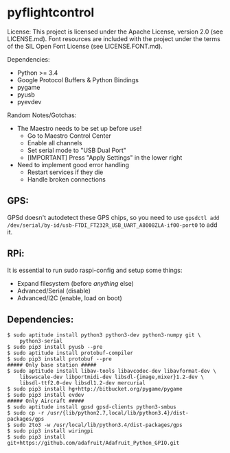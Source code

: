 pyflightcontrol
===============

License:  This project is licensed under the Apache License, version
2.0 (see LICENSE.md).  Font resources are included with the project
under the terms of the SIL Open Font License (see LICENSE.FONT.md).

Dependencies:

 - Python >= 3.4
 - Google Protocol Buffers & Python Bindings
 - pygame
 - pyusb
 - pyevdev

Random Notes/Gotchas:

 - The Maestro needs to be set up before use!
   - Go to Maestro Control Center
   - Enable all channels
   - Set serial mode to "USB Dual Port"
   - [IMPORTANT] Press "Apply Settings" in the lower right
 - Need to implement good error handling
   - Restart services if they die
   - Handle broken connections

GPS:
----------

GPSd doesn't autodetect these GPS chips, so you need to use
``gpsdctl add /dev/serial/by-id/usb-FTDI_FT232R_USB_UART_A8008ZLA-if00-port0``
to add it.

RPi:
------------

It is essential to run sudo raspi-config and setup some things:
 - Expand filesystem (before *anything* else)
 - Advanced/Serial (disable)
 - Advanced/I2C (enable, load on boot)

Dependencies:
--------------

    $ sudo aptitude install python3 python3-dev python3-numpy git \
        python3-serial
    $ sudo pip3 install pyusb --pre
    $ sudo aptitude install protobuf-compiler
    $ sudo pip3 install protobuf --pre
    ##### Only base station #####
    $ sudo aptitude install libav-tools libavcodec-dev libavformat-dev \
        libswscale-dev libportmidi-dev libsdl-{image,mixer}1.2-dev \
        libsdl-ttf2.0-dev libsdl1.2-dev mercurial
    $ sudo pip3 install hg+http://bitbucket.org/pygame/pygame
    $ sudo pip3 install evdev
    ##### Only Aircraft #####
    $ sudo aptitude install gpsd gpsd-clients python3-smbus
    $ sudo cp -r /usr/{lib/python2.7,local/lib/python3.4}/dist-packages/gps
    $ sudo 2to3 -w /usr/local/lib/python3.4/dist-packages/gps
    $ sudo pip3 install wiringpi
    $ sudo pip3 install git+https://github.com/adafruit/Adafruit_Python_GPIO.git


